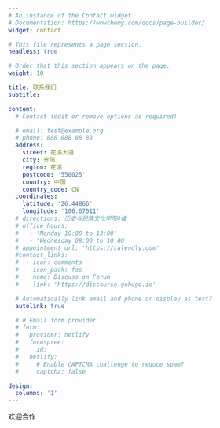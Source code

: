 ```yaml
---
# An instance of the Contact widget.
# Documentation: https://wowchemy.com/docs/page-builder/
widget: contact

# This file represents a page section.
headless: true

# Order that this section appears on the page.
weight: 10

title: 联系我们
subtitle:

content:
  # Contact (edit or remove options as required)

  # email: test@example.org
  # phone: 888 888 88 88
  address:
    street: 花溪大道
    city: 贵阳
    region: 花溪
    postcode: '550025'
    country: 中国
    country_code: CN
  coordinates:
    latitude: '26.44866'
    longitude: '106.67011'
  # directions: 历史与民族文化学院4楼
  # office_hours:
  #   - 'Monday 10:00 to 13:00'
  #   - 'Wednesday 09:00 to 10:00'
  # appointment_url: 'https://calendly.com'
  #contact_links:
  #  - icon: comments
  #    icon_pack: fas
  #    name: Discuss on Forum
  #    link: 'https://discourse.gohugo.io'

  # Automatically link email and phone or display as text?
  autolink: true

  # # Email form provider
  # form:
  #   provider: netlify
  #   formspree:
  #     id:
  #   netlify:
  #     # Enable CAPTCHA challenge to reduce spam?
  #     captcha: false

design:
  columns: '1'
---
```

欢迎合作